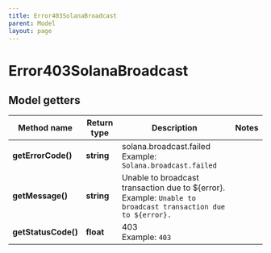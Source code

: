 ```yaml
---
title: Error403SolanaBroadcast
parent: Model
layout: page
---
```


# Error403SolanaBroadcast

## Model getters

Method name | Return type | Description | Notes
------------ | ------------- | ------------- | -------------
**getErrorCode()** | **string** | solana.broadcast.failed <br>Example: `Solana.broadcast.failed` |
**getMessage()** | **string** | Unable to broadcast transaction due to ${error}. <br>Example: `Unable to broadcast transaction due to ${error}.` |
**getStatusCode()** | **float** | 403 <br>Example: `403` |

